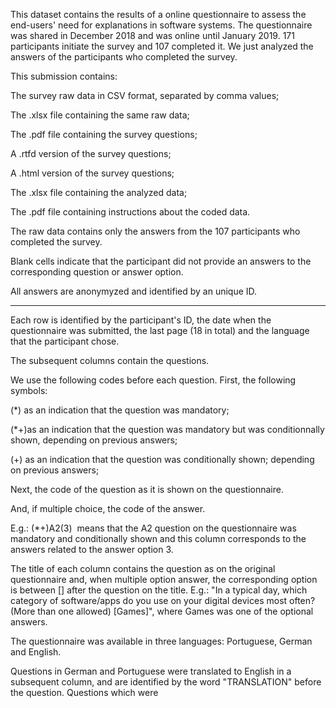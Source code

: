 This dataset contains the results of a online questionnaire to assess the end-users' need for explanations in software systems. The questionnaire was shared in December 2018 and was online until January 2019. 171 participants initiate the survey and 107 completed it. We just analyzed the answers of the participants who completed the survey.



This submission contains:

The survey raw data in CSV format, separated by comma values;

The .xlsx file containing the same raw data;

The .pdf file containing the survey questions;

A .rtfd version of the survey questions;

A .html version of the survey questions;

The .xlsx file containing the analyzed data;

The .pdf file containing instructions about the coded data.


The raw data contains only the answers from the 107 participants who completed the survey.

Blank cells indicate that the participant did not provide an answers to the corresponding question or answer option.

All answers are anonymyzed and identified by an unique ID.

_________

Each row is identified by the participant's ID, the date when the questionnaire was submitted, the last page (18 in total) and the language that the participant chose.

The subsequent columns contain the questions.

We use the following codes before each question. First, the following symbols:

(*) as an indication that the question was mandatory; 

(*+)as an indication that the question was mandatory but was conditionnally shown, depending on previous answers;

(+) as an indication that the question was conditionally shown; depending on previous answers;

Next, the code of the question as it is shown on the questionnaire.

And, if multiple choice, the code of the answer.

E.g.: (*+)A2(3)  means that the A2 question on the questionnaire was mandatory and conditionally shown and this column corresponds to the answers related to the answer option 3.


The title of each column contains the question as on the original questionnaire and, when multiple option answer, the corresponding option is between [] after the question on the title. E.g.: "In a typical day, which category of software/apps do you use on your digital devices most often? (More than one allowed) [Games]", where Games was one of the optional answers.

The questionnaire was available in three languages: Portuguese, German and English. 

Questions in German and Portuguese were translated to English in a subsequent column, and are identified by the word "TRANSLATION" before the question. Questions which were 
